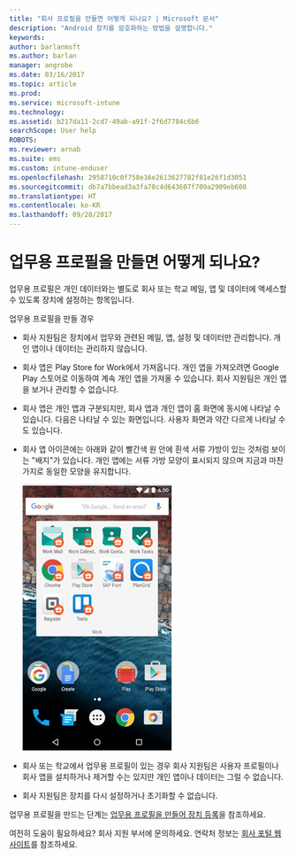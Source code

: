 ```yaml
---
title: "회사 프로필을 만들면 어떻게 되나요? | Microsoft 문서"
description: "Android 장치를 암호화하는 방법을 설명합니다."
keywords: 
author: barlanmsft
ms.author: barlan
manager: angrobe
ms.date: 03/16/2017
ms.topic: article
ms.prod: 
ms.service: microsoft-intune
ms.technology: 
ms.assetid: b217da11-2cd7-49ab-a91f-2f6d7784c6b6
searchScope: User help
ROBOTS: 
ms.reviewer: arnab
ms.suite: ems
ms.custom: intune-enduser
ms.openlocfilehash: 2958710c0f758e16e2613627782f81e26f1d3051
ms.sourcegitcommit: db7a7bbead3a3fa78c4d643607f709a2909eb608
ms.translationtype: HT
ms.contentlocale: ko-KR
ms.lasthandoff: 09/28/2017
---
```

# <a name="what-happens-when-you-create-a-work-profile"></a>업무용 프로필을 만들면 어떻게 되나요?

업무용 프로필은 개인 데이터와는 별도로 회사 또는 학교 메일, 앱 및 데이터에 액세스할 수 있도록 장치에 설정하는 항목입니다.

업무용 프로필을 만들 경우

- 회사 지원팀은 장치에서 업무와 관련된 메일, 앱, 설정 및 데이터만 관리합니다. 개인 앱이나 데이터는 관리하지 않습니다.

- 회사 앱은 Play Store for Work에서 가져옵니다. 개인 앱을 가져오려면 Google Play 스토어로 이동하여 계속 개인 앱을 가져올 수 있습니다. 회사 지원팀은 개인 앱을 보거나 관리할 수 없습니다.

- 회사 앱은 개인 앱과 구분되지만, 회사 앱과 개인 앱이 홈 화면에 동시에 나타날 수 있습니다. 다음은 나타날 수 있는 화면입니다. 사용자 화면과 약간 다르게 나타날 수도 있습니다.

- 회사 앱 아이콘에는 아래와 같이 빨간색 원 안에 흰색 서류 가방이 있는 것처럼 보이는 "배지"가 있습니다. 개인 앱에는 서류 가방 모양이 표시되지 않으며 지금과 마찬가지로 동일한 모양을 유지합니다.

    ![Android Play Store for Work](./media/afw-google-play-store-for-work.png)

- 회사 또는 학교에서 업무용 프로필이 있는 경우 회사 지원팀은 사용자 프로필이나 회사 앱을 설치하거나 제거할 수는 있지만 개인 앱이나 데이터는 그럴 수 없습니다.
- 회사 지원팀은 장치를 다시 설정하거나 초기화할 수 없습니다.

업무용 프로필을 만드는 단계는 [업무용 프로필을 만들어 장치 등록](create-a-work-profile-and-enroll-your-device-in-intune-android.md)을 참조하세요.

여전히 도움이 필요하세요? 회사 지원 부서에 문의하세요. 연락처 정보는 [회사 포털 웹 사이트](https://portal.manage.microsoft.com)를 참조하세요.

